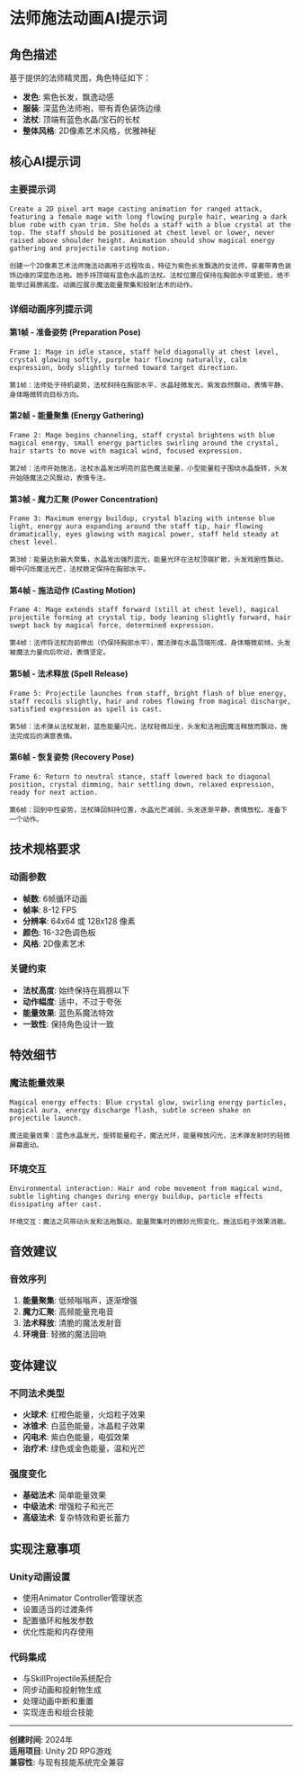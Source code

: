# 法师施法动画AI提示词

## 角色描述
基于提供的法师精灵图，角色特征如下：
- **发色**: 紫色长发，飘逸动感
- **服装**: 深蓝色法师袍，带有青色装饰边缘
- **法杖**: 顶端有蓝色水晶/宝石的长杖
- **整体风格**: 2D像素艺术风格，优雅神秘

## 核心AI提示词

### 主要提示词
```
Create a 2D pixel art mage casting animation for ranged attack, featuring a female mage with long flowing purple hair, wearing a dark blue robe with cyan trim. She holds a staff with a blue crystal at the top. The staff should be positioned at chest level or lower, never raised above shoulder height. Animation should show magical energy gathering and projectile casting motion.

创建一个2D像素艺术法师施法动画用于远程攻击，特征为紫色长发飘逸的女法师，穿着带青色装饰边缘的深蓝色法袍。她手持顶端有蓝色水晶的法杖。法杖位置应保持在胸部水平或更低，绝不能举过肩膀高度。动画应展示魔法能量聚集和投射法术的动作。
```

### 详细动画序列提示词

#### 第1帧 - 准备姿势 (Preparation Pose)
```
Frame 1: Mage in idle stance, staff held diagonally at chest level, crystal glowing softly, purple hair flowing naturally, calm expression, body slightly turned toward target direction.

第1帧：法师处于待机姿势，法杖斜持在胸部水平，水晶轻微发光，紫发自然飘动，表情平静，身体略微转向目标方向。
```

#### 第2帧 - 能量聚集 (Energy Gathering)
```
Frame 2: Mage begins channeling, staff crystal brightens with blue magical energy, small energy particles swirling around the crystal, hair starts to move with magical wind, focused expression.

第2帧：法师开始施法，法杖水晶发出明亮的蓝色魔法能量，小型能量粒子围绕水晶旋转，头发开始随魔法之风飘动，表情专注。
```

#### 第3帧 - 魔力汇聚 (Power Concentration)
```
Frame 3: Maximum energy buildup, crystal blazing with intense blue light, energy aura expanding around the staff tip, hair flowing dramatically, eyes glowing with magical power, staff held steady at chest level.

第3帧：能量达到最大聚集，水晶发出强烈蓝光，能量光环在法杖顶端扩散，头发戏剧性飘动，眼中闪烁魔法光芒，法杖稳定保持在胸部水平。
```

#### 第4帧 - 施法动作 (Casting Motion)
```
Frame 4: Mage extends staff forward (still at chest level), magical projectile forming at crystal tip, body leaning slightly forward, hair swept back by magical force, determined expression.

第4帧：法师将法杖向前伸出（仍保持胸部水平），魔法弹在水晶顶端形成，身体略微前倾，头发被魔法力量向后吹动，表情坚定。
```

#### 第5帧 - 法术释放 (Spell Release)
```
Frame 5: Projectile launches from staff, bright flash of blue energy, staff recoils slightly, hair and robes flowing from magical discharge, satisfied expression as spell is cast.

第5帧：法术弹从法杖发射，蓝色能量闪光，法杖轻微后坐，头发和法袍因魔法释放而飘动，施法完成后的满意表情。
```

#### 第6帧 - 恢复姿势 (Recovery Pose)
```
Frame 6: Return to neutral stance, staff lowered back to diagonal position, crystal dimming, hair settling down, relaxed expression, ready for next action.

第6帧：回到中性姿势，法杖降回斜持位置，水晶光芒减弱，头发逐渐平静，表情放松，准备下一个动作。
```

## 技术规格要求

### 动画参数
- **帧数**: 6帧循环动画
- **帧率**: 8-12 FPS
- **分辨率**: 64x64 或 128x128 像素
- **颜色**: 16-32色调色板
- **风格**: 2D像素艺术

### 关键约束
- **法杖高度**: 始终保持在肩膀以下
- **动作幅度**: 适中，不过于夸张
- **能量效果**: 蓝色系魔法特效
- **一致性**: 保持角色设计一致

## 特效细节

### 魔法能量效果
```
Magical energy effects: Blue crystal glow, swirling energy particles, magical aura, energy discharge flash, subtle screen shake on projectile launch.

魔法能量效果：蓝色水晶发光，旋转能量粒子，魔法光环，能量释放闪光，法术弹发射时的轻微屏幕震动。
```

### 环境交互
```
Environmental interaction: Hair and robe movement from magical wind, subtle lighting changes during energy buildup, particle effects dissipating after cast.

环境交互：魔法之风带动头发和法袍飘动，能量聚集时的微妙光照变化，施法后粒子效果消散。
```

## 音效建议

### 音效序列
1. **能量聚集**: 低频嗡嗡声，逐渐增强
2. **魔力汇聚**: 高频能量充电音
3. **法术释放**: 清脆的魔法发射音
4. **环境音**: 轻微的魔法回响

## 变体建议

### 不同法术类型
- **火球术**: 红橙色能量，火焰粒子效果
- **冰锥术**: 白蓝色能量，冰晶粒子效果
- **闪电术**: 紫白色能量，电弧效果
- **治疗术**: 绿色或金色能量，温和光芒

### 强度变化
- **基础法术**: 简单能量效果
- **中级法术**: 增强粒子和光芒
- **高级法术**: 复杂特效和更长蓄力

## 实现注意事项

### Unity动画设置
- 使用Animator Controller管理状态
- 设置适当的过渡条件
- 配置循环和触发参数
- 优化性能和内存使用

### 代码集成
- 与SkillProjectile系统配合
- 同步动画和投射物生成
- 处理动画中断和重置
- 实现连击和组合技能

---

**创建时间**: 2024年  
**适用项目**: Unity 2D RPG游戏  
**兼容性**: 与现有技能系统完全兼容